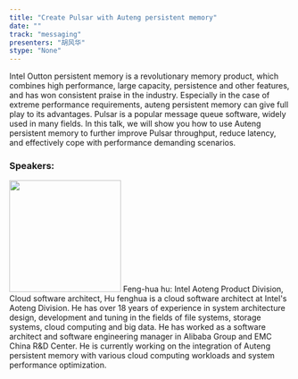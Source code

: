 ```yaml
---
title: "Create Pulsar with Auteng persistent memory"
date: "" 
track: "messaging"
presenters: "胡风华"
stype: "None"
---
```

Intel Outton persistent memory is a revolutionary memory product, which combines high performance, large capacity, persistence and other features, and has won consistent praise in the industry. Especially in the case of extreme performance requirements, auteng persistent memory can give full play to its advantages. Pulsar is a popular message queue software, widely used in many fields. In this talk, we will show you how to use Auteng persistent memory to further improve Pulsar throughput, reduce latency, and effectively cope with performance demanding scenarios.
 ### Speakers: 
 <img src="images/speaker/1181.png" width="200" />
 Feng-hua hu: Intel Aoteng Product Division, Cloud software architect, Hu fenghua is a cloud software architect at Intel's Aoteng Division. He has over 18 years of experience in system architecture design, development and tuning in the fields of file systems, storage systems, cloud computing and big data. He has worked as a software architect and software engineering manager in Alibaba Group and EMC China R&D Center. He is currently working on the integration of Auteng persistent memory with various cloud computing workloads and system performance optimization.
 